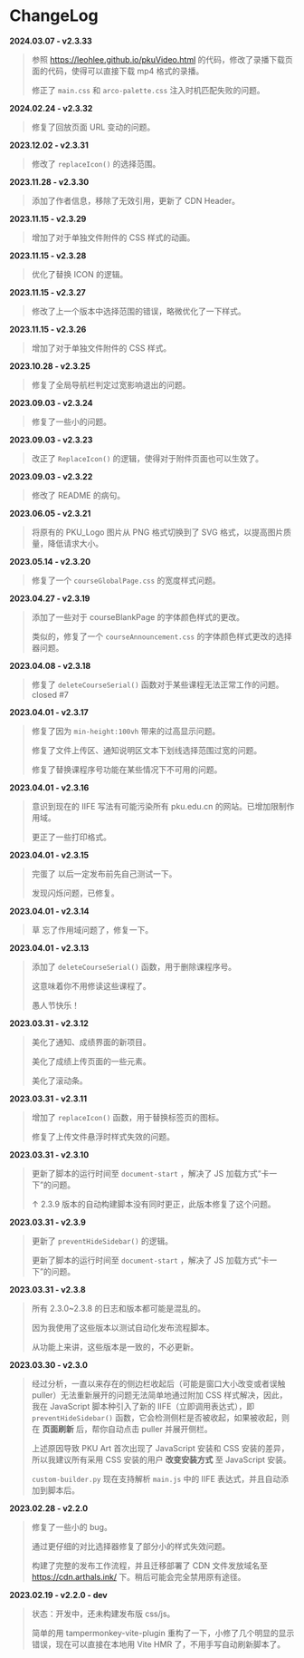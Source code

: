# ChangeLog

**2024.03.07 - v2.3.33**

> 参照 https://leohlee.github.io/pkuVideo.html 的代码，修改了录播下载页面的代码，使得可以直接下载 mp4 格式的录播。
>
> 修正了 `main.css` 和 `arco-palette.css` 注入时机匹配失败的问题。

**2024.02.24 - v2.3.32**

> 修复了回放页面 URL 变动的问题。

**2023.12.02 - v2.3.31**

> 修改了 `replaceIcon()` 的选择范围。

**2023.11.28 - v2.3.30**

> 添加了作者信息，移除了无效引用，更新了 CDN Header。

**2023.11.15 - v2.3.29**

> 增加了对于单独文件附件的 CSS 样式的动画。

**2023.11.15 - v2.3.28**

> 优化了替换 ICON 的逻辑。

**2023.11.15 - v2.3.27**

> 修改了上一个版本中选择范围的错误，略微优化了一下样式。

**2023.11.15 - v2.3.26**

> 增加了对于单独文件附件的 CSS 样式。

**2023.10.28 - v2.3.25**

> 修复了全局导航栏判定过宽影响退出的问题。

**2023.09.03 - v2.3.24**

> 修复了一些小的问题。

**2023.09.03 - v2.3.23**

> 改正了 `ReplaceIcon()` 的逻辑，使得对于附件页面也可以生效了。

**2023.09.03 - v2.3.22**

> 修改了 README 的病句。

**2023.06.05 - v2.3.21**

> 将原有的 PKU_Logo 图片从 PNG 格式切换到了 SVG 格式，以提高图片质量，降低请求大小。

**2023.05.14 - v2.3.20**

> 修复了一个 `courseGlobalPage.css` 的宽度样式问题。

**2023.04.27 - v2.3.19**

> 添加了一些对于 courseBlankPage 的字体颜色样式的更改。
>
> 类似的，修复了一个 `courseAnnouncement.css` 的字体颜色样式更改的选择器问题。

**2023.04.08 - v2.3.18**

> 修复了 `deleteCourseSerial()` 函数对于某些课程无法正常工作的问题。closed #7

**2023.04.01 - v2.3.17**

> 修复了因为 `min-height:100vh` 带来的过高显示问题。
>
> 修复了文件上传区、通知说明区文本下划线选择范围过宽的问题。
>
> 修复了替换课程序号功能在某些情况下不可用的问题。

**2023.04.01 - v2.3.16**

> 意识到现在的 IIFE 写法有可能污染所有 pku.edu.cn 的网站。已增加限制作用域。
>
> 更正了一些打印格式。

**2023.04.01 - v2.3.15**

> 完蛋了 以后一定发布前先自己测试一下。
>
> 发现闪烁问题，已修复。

**2023.04.01 - v2.3.14**

> 草 忘了作用域问题了，修复一下。

**2023.04.01 - v2.3.13**

> 添加了 `deleteCourseSerial()` 函数，用于删除课程序号。
>
> 这意味着你不用修读这些课程了。
>
> 愚人节快乐！

**2023.03.31 - v2.3.12**

> 美化了通知、成绩界面的新项目。
>
> 美化了成绩上传页面的一些元素。
>
> 美化了滚动条。

**2023.03.31 - v2.3.11**

> 增加了 `replaceIcon()` 函数，用于替换标签页的图标。
>
> 修复了上传文件悬浮时样式失效的问题。

**2023.03.31 - v2.3.10**

> 更新了脚本的运行时间至 `document-start` ，解决了 JS 加载方式“卡一下”的问题。
>
> ↑ 2.3.9 版本的自动构建脚本没有同时更正，此版本修复了这个问题。

**2023.03.31 - v2.3.9**

> 更新了 `preventHideSidebar()` 的逻辑。
>
> 更新了脚本的运行时间至 `document-start` ，解决了 JS 加载方式“卡一下”的问题。

**2023.03.31 - v2.3.8**

> 所有 2.3.0~2.3.8 的日志和版本都可能是混乱的。
>
> 因为我使用了这些版本以测试自动化发布流程脚本。
>
> 从功能上来讲，这些版本是一致的，不必更新。

**2023.03.30 - v2.3.0**

> 经过分析，一直以来存在的侧边栏收起后（可能是窗口大小改变或者误触 puller）无法重新展开的问题无法简单地通过附加 CSS 样式解决，因此，我在 JavaScript 脚本种引入了新的 IIFE（立即调用表达式），即 `preventHideSidebar()` 函数，它会检测侧栏是否被收起，如果被收起，则在 **页面刷新** 后，帮你自动点击 puller 并展开侧栏。
>
> 上述原因导致 PKU Art 首次出现了 JavaScript 安装和 CSS 安装的差异，所以我建议所有采用 CSS 安装的用户 **改变安装方式** 至 JavaScript 安装。
>
> `custom-builder.py` 现在支持解析 `main.js` 中的 IIFE 表达式，并且自动添加到脚本后。

**2023.02.28 - v2.2.0**

> 修复了一些小的 bug。
>
> 通过更仔细的对比选择器修复了部分小的样式失效问题。
>
> 构建了完整的发布工作流程，并且迁移部署了 CDN 文件发放域名至 https://cdn.arthals.ink/ 下。稍后可能会完全禁用原有途径。

**2023.02.19 - v2.2.0 - dev**

> 状态：开发中，还未构建发布版 css/js。
>
> 简单的用 tampermonkey-vite-plugin 重构了一下，小修了几个明显的显示错误，现在可以直接在本地用 Vite HMR 了，不用手写自动刷新脚本了。
